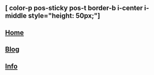 [ color-p pos-sticky pos-t border-b i-center i-middle style="height: 50px;"]
---
[Home](/)
---
[Blog](#/blog/)
---
[Info](#/info/)
---
